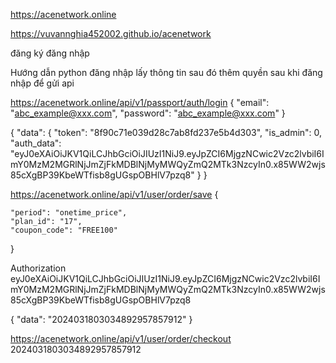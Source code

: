 https://acenetwork.online

<!--  -->

https://vuvannghia452002.github.io/acenetwork

<!--  -->

đăng ký
đăng nhập

Hướng dẫn python đăng nhập lấy thông tin sau đó thêm quyền sau khi đăng nhập để gửi api

https://acenetwork.online/api/v1/passport/auth/login
{
"email": "abc_example@xxx.com",
"password": "abc_example@xxx.com"
}

{
"data": {
"token": "8f90c71e039d28c7ab8fd237e5b4d303",
"is_admin": 0,
"auth_data": "eyJ0eXAiOiJKV1QiLCJhbGciOiJIUzI1NiJ9.eyJpZCI6MjgzNCwic2Vzc2lvbiI6ImY0MzM2MGRlNjJmZjFkMDBlNjMyMWQyZmQ2MTk3NzcyIn0.x85WW2wjs85cXgBP39KbeWTfisb8gUGspOBHlV7pzq8"
}
}

https://acenetwork.online/api/v1/user/order/save
{

    "period": "onetime_price",
    "plan_id": "17",
    "coupon_code": "FREE100"

}

Authorization
eyJ0eXAiOiJKV1QiLCJhbGciOiJIUzI1NiJ9.eyJpZCI6MjgzNCwic2Vzc2lvbiI6ImY0MzM2MGRlNjJmZjFkMDBlNjMyMWQyZmQ2MTk3NzcyIn0.x85WW2wjs85cXgBP39KbeWTfisb8gUGspOBHlV7pzq8

{
"data": "2024031803034892957857912"
}

https://acenetwork.online/api/v1/user/order/checkout
2024031803034892957857912
